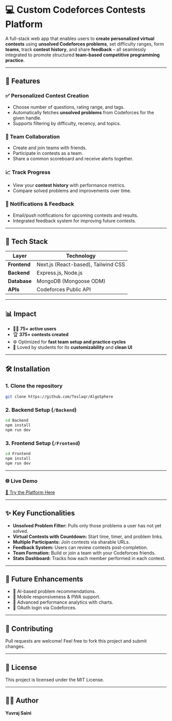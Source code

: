 # 💻 Custom Codeforces Contests Platform

A full-stack web app that enables users to **create personalized virtual contests** using **unsolved Codeforces problems**, set difficulty ranges, form **teams**, track **contest history**, and share **feedback** – all seamlessly integrated to promote structured **team-based competitive programming practice**.


---

## 🚀 Features

### ✅ Personalized Contest Creation
- Choose number of questions, rating range, and tags.
- Automatically fetches **unsolved problems** from Codeforces for the given handle.
- Supports filtering by difficulty, recency, and topics.

### 👥 Team Collaboration
- Create and join teams with friends.
- Participate in contests as a team.
- Share a common scoreboard and receive alerts together.

### 📈 Track Progress
- View your **contest history** with performance metrics.
- Compare solved problems and improvements over time.

### 🔔 Notifications & Feedback
- Email/push notifications for upcoming contests and results.
- Integrated feedback system for improving future contests.

---

## 🧱 Tech Stack

| Layer        | Technology                    |
|--------------|-------------------------------|
| **Frontend** | Next.js (React-based), Tailwind CSS |
| **Backend**  | Express.js, Node.js           |
| **Database** | MongoDB (Mongoose ODM)        |
| **APIs**     | Codeforces Public API         |

---

## 📊 Impact

- 👨‍💻 **75+ active users**
- 🏆 **375+ contests created**
- ⚙️ Optimized for **fast team setup and practice cycles**
- 💬 Loved by students for its **customizability** and **clean UI**

---

## 🛠️ Installation

### 1. Clone the repository

```bash
git clone https://github.com/Teslaqr/AlgoSphere
```

### 2. Backend Setup (`/Backend`)

```bash
cd Backend
npm install
npm run dev
```

### 3. Frontend Setup (`/Frontend`)

```bash
cd Frontend
npm install
npm run dev
```

---

### 🌐 Live Demo  
[🚀 Try the Platform Here](https://code-sync-sandy.vercel.app/)

------

## ✨ Key Functionalities

- **Unsolved Problem Filter:** Pulls only those problems a user has not yet solved.
- **Virtual Contests with Countdown:** Start time, timer, and problem links.
- **Multiple Participants:** Join contests via sharable URLs.
- **Feedback System:** Users can review contests post-completion.
- **Team Formation:** Build or join a team with your Codeforces friends.
- **Stats Dashboard:** Tracks how each member performed in each contest.

---

## 📌 Future Enhancements

- 🧠 AI-based problem recommendations.
- 📱 Mobile responsiveness & PWA support.
- 🎯 Advanced performance analytics with charts.
- 🔐 OAuth login via Codeforces.

---

## 🤝 Contributing

Pull requests are welcome! Feel free to fork this project and submit changes.

---

## 📄 License

This project is licensed under the MIT License.

---

## 🙋‍♂️ Author

**Yuvraj Saini**